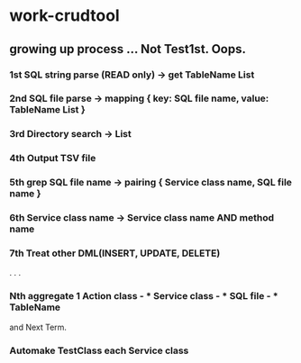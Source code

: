 # work-crudtool

## growing up process ... Not Test1st. Oops.

### 1st SQL string parse (READ only) -> get TableName List

### 2nd SQL file parse -> mapping { key: SQL file name, value: TableName List }

### 3rd Directory search -> List<Map>

### 4th Output TSV file

### 5th grep SQL file name -> pairing { Service class name, SQL file name }

### 6th Service class name -> Service class name AND method name

### 7th Treat other DML(INSERT, UPDATE, DELETE)

  .
  .
  .

### Nth aggregate 1 Action class - * Service class - * SQL file - * TableName


  and Next Term.

### Automake TestClass each Service class
